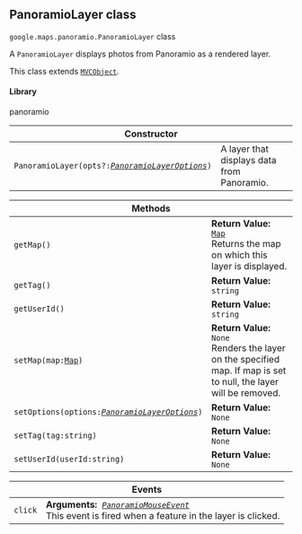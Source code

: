 <h2 id="PanoramioLayer">
PanoramioLayer
class
</h2><p>
<code><span itemprop="path">google.maps.panoramio</span>.<span itemprop="name">PanoramioLayer</span></code>
class
</p><p>A <code>PanoramioLayer</code> displays photos from Panoramio as a rendered layer.</p><p>This class extends
<code><a href="https://github.com/amenadiel/google-maps-documentation/blob/master/docs/MVCObject.md">MVCObject</a></code>.
</p><h4>Library</h4><p>panoramio</p><table class="constructors responsive" summary="class PanoramioLayer - Constructor">
<thead>
<tr><th colspan="2">Constructor</th>
</tr></thead>
<tbody>
<tr>
<td><code>PanoramioLayer(opts?:<a href="https://github.com/amenadiel/google-maps-documentation/blob/master/docs/PanoramioLayerOptions.md"><em>PanoramioLayerOptions</em></a>)</code></td>
<td>A layer that displays data from Panoramio.</td>
</tr>
</tbody>
</table><table class="methods responsive" summary="class PanoramioLayer - Methods">
<thead>
<tr><th colspan="2">Methods</th>
</tr></thead>
<tbody>
<tr>
<td><code>getMap()</code></td>
<td><div><strong>Return Value:</strong>&nbsp; <code><a href="https://github.com/amenadiel/google-maps-documentation/blob/master/docs/Map.md">Map</a></code></div>
<div class="desc">Returns the map on which this layer is displayed.</div></td>
</tr>
<tr>
<td><code>getTag()</code></td>
<td><div><strong>Return Value:</strong>&nbsp; <code>string</code></div>
<div class="desc"></div></td>
</tr>
<tr>
<td><code>getUserId()</code></td>
<td><div><strong>Return Value:</strong>&nbsp; <code>string</code></div>
<div class="desc"></div></td>
</tr>
<tr>
<td><code>setMap(map:<a href="https://github.com/amenadiel/google-maps-documentation/blob/master/docs/Map.md">Map</a>)</code></td>
<td><div><strong>Return Value:</strong>&nbsp; <code>None</code></div>
<div class="desc">Renders the layer on the specified map. If map is set to null, the layer will be removed.</div></td>
</tr>
<tr>
<td><code>setOptions(options:<a href="https://github.com/amenadiel/google-maps-documentation/blob/master/docs/PanoramioLayerOptions.md"><em>PanoramioLayerOptions</em></a>)</code></td>
<td><div><strong>Return Value:</strong>&nbsp; <code>None</code></div>
<div class="desc"></div></td>
</tr>
<tr>
<td><code>setTag(tag:string)</code></td>
<td><div><strong>Return Value:</strong>&nbsp; <code>None</code></div>
<div class="desc"></div></td>
</tr>
<tr>
<td><code>setUserId(userId:string)</code></td>
<td><div><strong>Return Value:</strong>&nbsp; <code>None</code></div>
<div class="desc"></div></td>
</tr>
</tbody>
</table><table class="details responsive" summary="class PanoramioLayer - Events">
<thead>
<tr><th colspan="2">Events</th>
</tr></thead>
<tbody>
<tr>
<td><code>click</code></td>
<td><div><strong>Arguments:</strong>&nbsp; <code><a href="https://github.com/amenadiel/google-maps-documentation/blob/master/docs/PanoramioMouseEvent.md"><em>PanoramioMouseEvent</em></a></code></div>
<div class="desc">This event is fired when a feature in the layer is clicked.</div></td>
</tr>
</tbody>
</table>